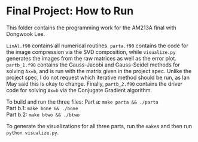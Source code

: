 # Final Project: How to Run

This folder contains the programming work for the AM213A final with Dongwook Lee. 

`LinAl.f90` contains all numerical routines. `parta.f90` contains the code for the image compression via the SVD composition, while `visualize.py` generates the images from the raw matrices as well as the error plot. `partb_1.f90` contains the Gauss-Jacobi and Gauss-Seidel methods for solving `Ax=b`, and is run with the matrix given in the project spec. Unlike the project spec, I do not request which iterative method should be run, as Ian May said this is okay to change. Finally, `partb_2.f90` contains the driver code for solving `Ax=b` via the Conjugate Gradient algorithm.

To build and run the three files:
Part a: `make parta && ./parta`  
Part b.1: `make bone && ./bone`  
Part b.2: `make btwo && ./btwo` 

To generate the visualizations for all three parts, run the `make`s and then run `python visualize.py`.  
